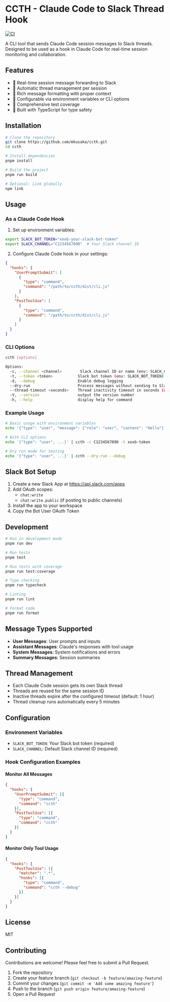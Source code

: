 # CCTH - Claude Code to Slack Thread Hook

[![CI](https://github.com/mkusaka/ccth/actions/workflows/ci.yml/badge.svg)](https://github.com/mkusaka/ccth/actions/workflows/ci.yml)

A CLI tool that sends Claude Code session messages to Slack threads. Designed to be used as a hook in Claude Code for real-time session monitoring and collaboration.

## Features

- 🔄 Real-time session message forwarding to Slack
- 🧵 Automatic thread management per session
- 📝 Rich message formatting with proper context
- 🔧 Configurable via environment variables or CLI options
- 🧪 Comprehensive test coverage
- 🚀 Built with TypeScript for type safety

## Installation

```bash
# Clone the repository
git clone https://github.com/mkusaka/ccth.git
cd ccth

# Install dependencies
pnpm install

# Build the project
pnpm run build

# Optional: Link globally
npm link
```

## Usage

### As a Claude Code Hook

1. Set up environment variables:

```bash
export SLACK_BOT_TOKEN="xoxb-your-slack-bot-token"
export SLACK_CHANNEL="C1234567890"  # Your Slack channel ID
```

2. Configure Claude Code hook in your settings:

```json
{
  "hooks": {
    "UserPromptSubmit": [
      {
        "type": "command",
        "command": "/path/to/ccth/dist/cli.js"
      }
    ],
    "PostToolUse": [
      {
        "type": "command",
        "command": "/path/to/ccth/dist/cli.js"
      }
    ]
  }
}
```

### CLI Options

```bash
ccth [options]

Options:
  -c, --channel <channel>        Slack channel ID or name (env: SLACK_CHANNEL)
  -t, --token <token>           Slack bot token (env: SLACK_BOT_TOKEN)
  -d, --debug                   Enable debug logging
  --dry-run                     Process messages without sending to Slack
  --thread-timeout <seconds>    Thread inactivity timeout in seconds (default: 3600)
  -V, --version                 output the version number
  -h, --help                    display help for command
```

### Example Usage

```bash
# Basic usage with environment variables
echo '{"type": "user", "message": {"role": "user", "content": "Hello"}, ...}' | ccth

# With CLI options
echo '{"type": "user", ...}' | ccth -c C1234567890 -t xoxb-token

# Dry run mode for testing
echo '{"type": "user", ...}' | ccth --dry-run --debug
```

## Slack Bot Setup

1. Create a new Slack App at https://api.slack.com/apps
2. Add OAuth scopes:
   - `chat:write`
   - `chat:write.public` (if posting to public channels)
3. Install the app to your workspace
4. Copy the Bot User OAuth Token

## Development

```bash
# Run in development mode
pnpm run dev

# Run tests
pnpm test

# Run tests with coverage
pnpm run test:coverage

# Type checking
pnpm run typecheck

# Linting
pnpm run lint

# Format code
pnpm run format
```

## Message Types Supported

- **User Messages**: User prompts and inputs
- **Assistant Messages**: Claude's responses with tool usage
- **System Messages**: System notifications and errors
- **Summary Messages**: Session summaries

## Thread Management

- Each Claude Code session gets its own Slack thread
- Threads are reused for the same session ID
- Inactive threads expire after the configured timeout (default: 1 hour)
- Thread cleanup runs automatically every 5 minutes

## Configuration

### Environment Variables

- `SLACK_BOT_TOKEN`: Your Slack bot token (required)
- `SLACK_CHANNEL`: Default Slack channel ID (required)

### Hook Configuration Examples

#### Monitor All Messages
```json
{
  "hooks": {
    "UserPromptSubmit": [{
      "type": "command",
      "command": "ccth"
    }],
    "PostToolUse": [{
      "type": "command",
      "command": "ccth"
    }]
  }
}
```

#### Monitor Only Tool Usage
```json
{
  "hooks": {
    "PostToolUse": [{
      "matcher": ".*",
      "hooks": [{
        "type": "command",
        "command": "ccth --debug"
      }]
    }]
  }
}
```

## License

MIT

## Contributing

Contributions are welcome! Please feel free to submit a Pull Request.

1. Fork the repository
2. Create your feature branch (`git checkout -b feature/amazing-feature`)
3. Commit your changes (`git commit -m 'Add some amazing feature'`)
4. Push to the branch (`git push origin feature/amazing-feature`)
5. Open a Pull Request
